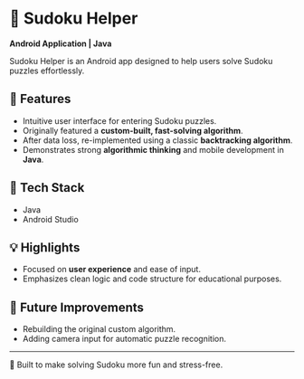 # 🧩 Sudoku Helper

**Android Application | Java**

Sudoku Helper is an Android app designed to help users solve Sudoku puzzles effortlessly.

## 📌 Features

- Intuitive user interface for entering Sudoku puzzles.
- Originally featured a **custom-built, fast-solving algorithm**.
- After data loss, re-implemented using a classic **backtracking algorithm**.
- Demonstrates strong **algorithmic thinking** and mobile development in **Java**.

## 🔧 Tech Stack

- Java
- Android Studio

## 💡 Highlights

- Focused on **user experience** and ease of input.
- Emphasizes clean logic and code structure for educational purposes.

## 🚀 Future Improvements

- Rebuilding the original custom algorithm.
- Adding camera input for automatic puzzle recognition.

---

📱 Built to make solving Sudoku more fun and stress-free.
